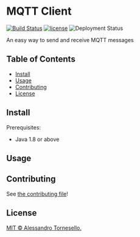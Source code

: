 # MQTT Client

[![Build Status](https://travis-ci.com/iregon/MQTT_Client.svg?branch=master)](https://travis-ci.com/iregon/MQTT_Client)
[![license](https://img.shields.io/github/license/iregon/MQTT_Client.svg)](LICENSE)
![Deployment Status](https://img.shields.io/badge/deployment-in%20progress-red.svg)

An easy way to send and receive MQTT messages

## Table of Contents

- [Install](#install)
- [Usage](#usage)
- [Contributing](#contributing)
- [License](#license)

## Install

Prerequisites:
- Java 1.8 or above


## Usage


## Contributing

See [the contributing file](CONTRIBUTING.md)!

## License

[MIT © Alessandro Tornesello.](../LICENSE)
